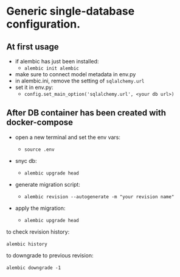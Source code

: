 # Generic single-database configuration.  
  
## At first usage  
  
- if alembic has just been installed:  
    - `alembic init alembic`  
- make sure to connect model metadata in env.py  
- in alembic.ini, remove the setting of `sqlalchemy.url`  
- set it in env.py:  
  - `config.set_main_option('sqlalchemy.url', <your db url>)`  
  
## After DB container has been created with docker-compose  
  
- open a new terminal and set the env vars:  
  - `source .env`  
  
- snyc db:  
  - `alembic upgrade head`  
  
- generate migration script:  
  - `alembic revision --autogenerate -m "your revision name"`  
  
- apply the migration:  
  - `alembic upgrade head`  
  
to check revision history:<br>  
`alembic history`  
  
to downgrade to previous revision:<br>  
`alembic downgrade -1`
